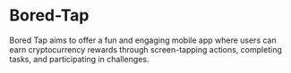 # Bored-Tap
Bored Tap aims to offer a fun and engaging mobile app where  users can earn cryptocurrency rewards through screen-tapping  actions, completing tasks, and participating in challenges.
